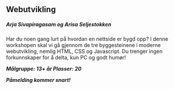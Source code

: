 ## Webutvikling
##### Arja Sivapiragasam og Arisa Seljestokken

Har du noen gang lurt på hvordan en nettside er bygd opp? I denne workshopen skal vi gå gjennom de tre byggesteinene i moderne webutvikling, nemlig HTML, CSS og Javascript. Du trenger ingen forkunnskaper for å delta, kun PC og godt humør! 

***Målgruppe: 13+ år      Plasser: 20***

***Påmelding kommer snart!***
